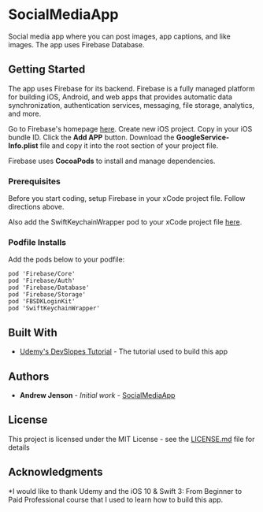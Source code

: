# SocialMediaApp

Social media app where you can post images, app captions, and like images.  The app uses Firebase Database.

## Getting Started

The app uses Firebase for its backend.  Firebase is a fully managed platform for building iOS, Android, and web apps that provides automatic data synchronization, authentication services, messaging, file storage, analytics, and more.

Go to Firebase's homepage [here](https://firebase.google.com/).  Create new iOS project. Copy in your iOS bundle ID. Click the **Add APP** button.  Download the **GoogleService-Info.plist** file and copy it into the root section of your project file.

Firebase uses **CocoaPods** to install and manage dependencies.

### Prerequisites

Before you start coding, setup Firebase in your xCode project file. Follow directions above.

Also add the SwiftKeychainWrapper pod to your xCode project file [here](https://github.com/jrendel/SwiftKeychainWrapper).

### Podfile Installs

Add the pods below to your podfile:
```
pod 'Firebase/Core'
pod 'Firebase/Auth'
pod 'Firebase/Database'
pod 'Firebase/Storage'
pod 'FBSDKLoginKit'
pod 'SwiftKeychainWrapper'
```

## Built With

* [Udemy's DevSlopes Tutorial](https://www.udemy.com/devslopes-ios10/learn/v4/t/lecture/5485172?start=0) - The tutorial used to build this app

## Authors

* **Andrew Jenson** - *Initial work* - [SocialMediaApp](https://github.com/awjenson/SocialMediaApp)

## License

This project is licensed under the MIT License - see the [LICENSE.md](LICENSE.md) file for details

## Acknowledgments

*I would like to thank Udemy and the iOS 10 & Swift 3: From Beginner to Paid Professional course that I used to learn how to build this app.

